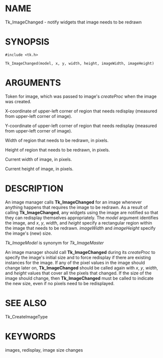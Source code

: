 # NAME

Tk_ImageChanged - notify widgets that image needs to be redrawn

# SYNOPSIS

    #include <tk.h>

    Tk_ImageChanged(model, x, y, width, height, imageWidth, imageHeight)

# ARGUMENTS

Token for image, which was passed to image\'s *createProc* when the
image was created.

X-coordinate of upper-left corner of region that needs redisplay
(measured from upper-left corner of image).

Y-coordinate of upper-left corner of region that needs redisplay
(measured from upper-left corner of image).

Width of region that needs to be redrawn, in pixels.

Height of region that needs to be redrawn, in pixels.

Current width of image, in pixels.

Current height of image, in pixels.

# DESCRIPTION

An image manager calls **Tk_ImageChanged** for an image whenever
anything happens that requires the image to be redrawn. As a result of
calling **Tk_ImageChanged**, any widgets using the image are notified so
that they can redisplay themselves appropriately. The *model* argument
identifies the image, and *x*, *y*, *width*, and *height* specify a
rectangular region within the image that needs to be redrawn.
*imageWidth* and *imageHeight* specify the image\'s (new) size.

*Tk_ImageModel* is synonym for *Tk_ImageMaster*

An image manager should call **Tk_ImageChanged** during its *createProc*
to specify the image\'s initial size and to force redisplay if there are
existing instances for the image. If any of the pixel values in the
image should change later on, **Tk_ImageChanged** should be called again
with *x*, *y*, *width*, and *height* values that cover all the pixels
that changed. If the size of the image should change, then
**Tk_ImageChanged** must be called to indicate the new size, even if no
pixels need to be redisplayed.

# SEE ALSO

Tk_CreateImageType

# KEYWORDS

images, redisplay, image size changes
